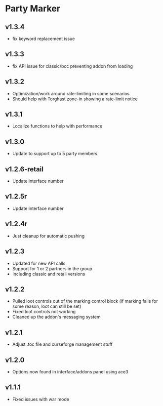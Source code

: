 # Party Marker

## v1.3.4

- fix keyword replacement issue

## v1.3.3

- fix API issue for classic/bcc preventing addon from loading

## v1.3.2

- Optimization/work around rate-limiting in some scenarios
- Should help with Torghast zone-in showing a rate-limit notice

## v1.3.1

- Localize functions to help with performance

## v1.3.0

- Update to support up to 5 party members

## v1.2.6-retail

- Update interface number

## v1.2.5r

- Update interface number

## v1.2.4r

- Just cleanup for automatic pushing

## v1.2.3

- Updated for new API calls
- Support for 1 or 2 partners in the group
- Including classic and retail versions

## v1.2.2

- Pulled loot controls out of the marking control block (if marking fails for some reason, loot can still be set)
- Fixed loot controls not working
- Cleaned up the addon's messaging system

## v1.2.1

- Adjust .toc file and curseforge management stuff

## v1.2.0

- Options now found in interface/addons panel using ace3

## v1.1.1

- Fixed issues with war mode
